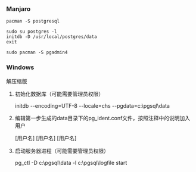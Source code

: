 ### Manjaro
    pacman -S postgresql

    sudo su postgres -l
    initdb -D /usr/local/postgres/data
    exit

    sudo pacman -S pgadmin4

### Windows
解压缩版

1. 初始化数据库（可能需要管理员权限）


    initdb --encoding=UTF-8 --locale=chs --pgdata=c:\pgsql\data


2. 编辑第一步生成的data目录下的pg_ident.conf文件，按照注释中的说明加入用户


    [用户名] [用户名] [用户名]


3. 启动服务器进程（可能需要管理员权限）


    pg_ctl -D c:\pgsql\data -l c:\pgsql\logfile start

